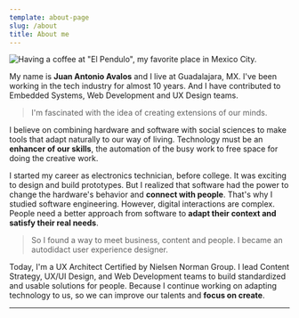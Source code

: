 ```yaml
---
template: about-page
slug: /about
title: About me
---
```


![Having a coffee at "El Pendulo", my favorite place in Mexico City.](/assets/jantonioavalos-picture.jpg)

My name is **Juan Antonio Avalos** and I live at Guadalajara, MX. I've been working in the tech industry for almost 10 years. And I have contributed to Embedded Systems, Web Development and UX Design teams.

> I'm fascinated with the idea of creating extensions of our minds.

I believe on combining hardware and software with social sciences to make tools that adapt naturally to our way of living. Technology must be an **enhancer of our skills**, the automation of the busy work to free space for doing the creative work.

I started my career as electronics technician, before college. It was exciting to design and build prototypes. But I realized that software had the power to change the hardware's behavior and **connect with people**. That's why I studied software engineering. However, digital interactions are complex. People need a better approach from software to **adapt their context and satisfy their real needs**.

> So I found a way to meet business, content and people. I became an autodidact user experience designer.

Today, I'm a UX Architect Certified by Nielsen Norman Group. I lead Content Strategy, UX/UI Design, and Web Development teams to build standardized and usable solutions for people. Because I continue working on adapting technology to us, so we can improve our talents and **focus on create**.

---
